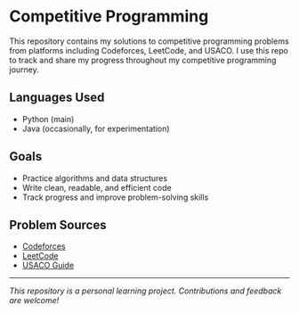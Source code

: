 # Competitive Programming

This repository contains my solutions to competitive programming problems from platforms including Codeforces, LeetCode, and USACO. I use this repo to track and share my progress throughout my competitive programming journey.

## Languages Used

- Python (main)
- Java (occasionally, for experimentation)

## Goals

- Practice algorithms and data structures
- Write clean, readable, and efficient code
- Track progress and improve problem-solving skills

## Problem Sources

- [Codeforces](https://codeforces.com/)
- [LeetCode](https://leetcode.com/problemset/)
- [USACO Guide](https://usaco.guide/dashboard)

---

*This repository is a personal learning project. Contributions and feedback are welcome!*
